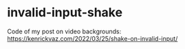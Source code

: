 # invalid-input-shake

Code of my post on video backgrounds:  https://kenrickvaz.com/2022/03/25/shake-on-invalid-input/